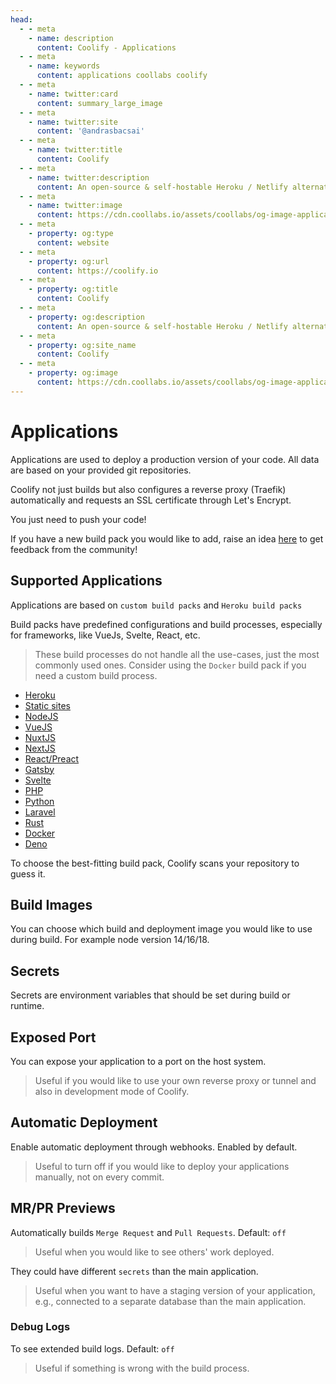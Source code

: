 ```yaml
---
head:
  - - meta
    - name: description
      content: Coolify - Applications
  - - meta
    - name: keywords
      content: applications coollabs coolify 
  - - meta
    - name: twitter:card
      content: summary_large_image
  - - meta
    - name: twitter:site
      content: '@andrasbacsai'
  - - meta
    - name: twitter:title
      content: Coolify
  - - meta
    - name: twitter:description
      content: An open-source & self-hostable Heroku / Netlify alternative.
  - - meta
    - name: twitter:image
      content: https://cdn.coollabs.io/assets/coollabs/og-image-applications.png
  - - meta
    - property: og:type
      content: website
  - - meta
    - property: og:url
      content: https://coolify.io
  - - meta
    - property: og:title
      content: Coolify
  - - meta
    - property: og:description
      content: An open-source & self-hostable Heroku / Netlify alternative.
  - - meta
    - property: og:site_name
      content: Coolify
  - - meta
    - property: og:image
      content: https://cdn.coollabs.io/assets/coollabs/og-image-applications.png
---
```

# Applications

Applications are used to deploy a production version of your code. All data are based on your provided git repositories.

Coolify not just builds but also configures a reverse proxy (Traefik) automatically and requests an SSL certificate through Let's Encrypt. 

You just need to push your code!

If you have a new build pack you would like to add, raise an idea [here](https://feedback.coolify.io/) to get feedback from the community!

## Supported Applications
Applications are based on `custom build packs` and `Heroku build packs`

Build packs have predefined configurations and build processes, especially for frameworks, like VueJs, Svelte, React, etc.

> These build processes do not handle all the use-cases, just the most commonly used ones. Consider using the `Docker` build pack if you need a custom build process.

- [Heroku](./heroku)
- [Static sites](./static)
- [NodeJS](./nodejs)
- [VueJS](./vuejs)
- [NuxtJS](./nuxtjs)
- [NextJS](./nextjs)
- [React/Preact](./react-preact)
- [Gatsby](./gatsby)
- [Svelte](./svelte)
- [PHP](./php)
- [Python](./python)
- [Laravel](./laravel)
- [Rust](./rust)
- [Docker](./docker)
- [Deno](./deno)

To choose the best-fitting build pack, Coolify scans your repository to guess it.

## Build Images

You can choose which build and deployment image you would like to use during build. For example node version 14/16/18.

## Secrets
Secrets are environment variables that should be set during build or runtime.

## Exposed Port
You can expose your application to a port on the host system.

> Useful if you would like to use your own reverse proxy or tunnel and also in development mode of Coolify. 

## Automatic Deployment
Enable automatic deployment through webhooks. Enabled by default.
> Useful to turn off if you would like to deploy your applications manually, not on every commit.

## MR/PR Previews
Automatically builds `Merge Request` and `Pull Requests`. Default: `off`
> Useful when you would like to see others' work deployed.

They could have different `secrets` than the main application.
> Useful when you want to have a staging version of your application, e.g., connected to a separate database than the main application.

### Debug Logs
To see extended build logs. Default: `off`
> Useful if something is wrong with the build process.